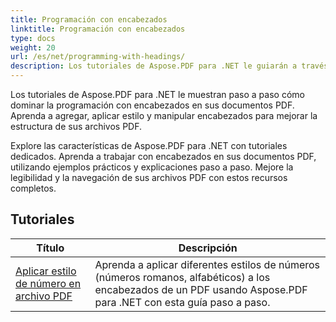 ```yaml
---
title: Programación con encabezados
linktitle: Programación con encabezados
type: docs
weight: 20
url: /es/net/programming-with-headings/
description: Los tutoriales de Aspose.PDF para .NET le guiarán a través del uso de encabezados para mejorar la estructura de sus documentos PDF.
---
```

Los tutoriales de Aspose.PDF para .NET le muestran paso a paso cómo dominar la programación con encabezados en sus documentos PDF. Aprenda a agregar, aplicar estilo y manipular encabezados para mejorar la estructura de sus archivos PDF.

Explore las características de Aspose.PDF para .NET con tutoriales dedicados. Aprenda a trabajar con encabezados en sus documentos PDF, utilizando ejemplos prácticos y explicaciones paso a paso. Mejore la legibilidad y la navegación de sus archivos PDF con estos recursos completos.

## Tutoriales
| Título | Descripción |
| --- | --- | 
| [Aplicar estilo de número en archivo PDF](./apply-number-style/) | Aprenda a aplicar diferentes estilos de números (números romanos, alfabéticos) a los encabezados de un PDF usando Aspose.PDF para .NET con esta guía paso a paso. |   